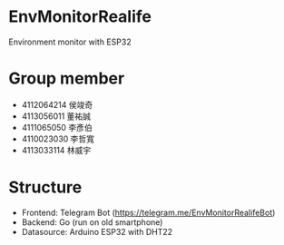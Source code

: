 # EnvMonitorRealife
Environment monitor with ESP32

# Group member
- 4112064214 侯竣奇
- 4113056011 董祐誠
- 4111065050 李彥伯
- 4110023030 李哲寬
- 4113033114 林威宇

# Structure
- Frontend: Telegram Bot (https://telegram.me/EnvMonitorRealifeBot)
- Backend: Go (run on old smartphone)
- Datasource: Arduino ESP32 with DHT22
